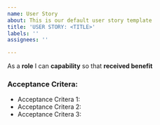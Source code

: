 ```yaml
---
name: User Story
about: This is our default user story template
title: 'USER STORY: <TITLE>'
labels: ''
assignees: ''

---
```


As a **role** I can **capability** so that **received benefit**

### Acceptance Critera:

- Acceptance Critera 1:
- Acceptance Critera 2:
- Acceptance Critera 3:

